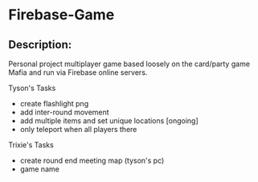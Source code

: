 # Firebase-Game

## Description:

Personal project multiplayer game based loosely on the card/party game Mafia and run via Firebase online servers.

Tyson's Tasks
- create flashlight png
- add inter-round movement
- add multiple items and set unique locations [ongoing]
- only teleport when all players there

Trixie's Tasks
- create round end meeting map (tyson's pc)
- game name
